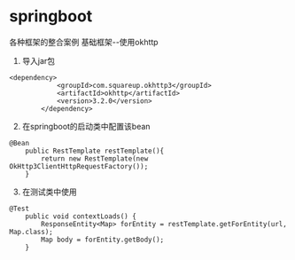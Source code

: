 # springboot
各种框架的整合案例
基础框架--使用okhttp
1. 导入jar包
```
<dependency>
			<groupId>com.squareup.okhttp3</groupId>
			<artifactId>okhttp</artifactId>
			<version>3.2.0</version>
		</dependency>
```
2. 在springboot的启动类中配置该bean
```
@Bean
	public RestTemplate restTemplate(){
		return new RestTemplate(new OkHttp3ClientHttpRequestFactory());
	}
```
3. 在测试类中使用
```
@Test
	public void contextLoads() {
		ResponseEntity<Map> forEntity = restTemplate.getForEntity(url, Map.class);
		Map body = forEntity.getBody();
	}

```
